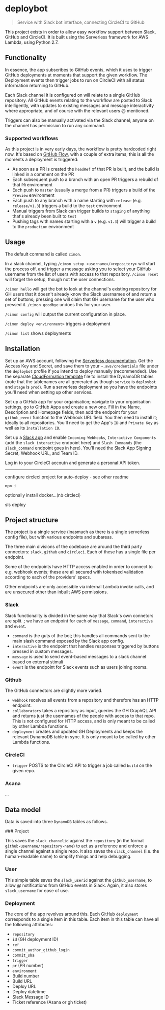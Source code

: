 # deploybot

> Service with Slack bot interface, connecting CircleCI to GitHub

This project exists in order to allow easy workflow support between Slack, GitHub and CircleCI. It is built using the Serverless framework for AWS Lambda, using Python 2.7.

## Functionality

In essence, the app subscribes to GitHub events, which it uses to trigger GitHub deployments at moments that support the given workflow. The Deployment events then trigger jobs to run on CircleCI with all status information returning to GitHub.

Each Slack channel it is configured on will relate to a single GitHub repository. All GitHub events relating to the workflow are posted to Slack intelligently, with updates to existing messages and message interactivity where appropriate, and of course with the relevant users @ mentioned.

Triggers can also be manually activated via the Slack channel; anyone on the channel has permission to run any command.

### Supported workflows

As this project is in very early days, the workflow is pretty hardcoded right now. It's based on [GitHub Flow](https://guides.github.com/introduction/flow/), with a couple of extra items; this is all the moments a deployment is triggered:

- As soon as a PR is created the `headRef` of that PR is built, and the build is linked in a comment on the PR
- Each subsequent push to a branch with an open PR triggers a rebuild of that `PR` environment
- Each push to `master` (usually a merge from a PR) triggers a build of the `Preview` environment
- Each push to any branch with a name starting with `release` (e.g. `release/v1.3`) triggers a build to the `test` environment
- Manual triggers from Slack can trigger builds to `staging` of anything that's already been built to `test`
- Pushing tags with names starting with a `v` (e.g. `v1.3`) will trigger a build to the `production` environment

## Usage

The default command is called `cimon`.

In a slack channel, typing `/cimon setup <username>/<repository>` will start the process off, and trigger a message asking you to select your GitHub username from the list of users with access to that repository. `/cimon reset` will forget the setup, though not the user connections.

`/cimon hello` will get the bot to look at the channel's existing repository for GH users that it doesn't already know the Slack usernames of and return a set of buttons; pressing one will claim that GH username for the user who pressed it. `/cimon goodbye` undoes this for your user.

`/cimon config` will output the current configuration in place.

`/cimon deploy <environment>` triggers a deployment

`/cimon list` shows deployments

## Installation

Set up an AWS account, following the [Serverless documentation](https://serverless.com/framework/docs/providers/aws/guide/credentials/). Get the Access Key and Secret, and save them to your `~.aws/credentials` file under the `deploybot` profile if you intend to deploy manually (recommended). Use the separate [CloudFormation template](./dynamoDB_cf.template) file to install the DynamoDB tables (note that the tablenames are all generated as though `service` is `deploybot` and `stage` is `prod`). Run a serverless deployment so you have the endpoints you'll need when setting up other services.

Set up a GitHub app for your organisation; navigate to your organisation settings, go to GitHub Apps and create a new one. Fill in the Name, Description and Homepage fields, then add the endpoint for your `github_event` function to the Webhook URL field. You then need to install it; ideally to all repositories. You'll need to get the App's `ID` and `Private Key` as well as its `Installation ID`.

Set up a [Slack app](https://api.slack.com/apps/) and enable `Incoming Webhooks`, `Interactive Components` (add the `slack_interactive` endpoint here) and `Slash Commands` (the `slack_command` endpoint goes in here). You'll need the Slack App Signing Secret, Webhook URL, and Team ID.

Log in to your CircleCI accoutn and generate a personal API token.

---

configure circleci project for auto-deploy - see other readme

`npm i`

optionally install docker...(nb circleci)

sls deploy

## Project structure

The project is a single service (inasmuch as there is a single serverless config file), but with various endpoints and subareas.

The three main divisions of the codebase are around the third party connectors: `slack`, `github` and `circleci`. Each of these has a single file per endpoint.

Some of the endpoints have HTTP access enabled in order to connect to e.g. webhook events; these are all secured with tokenised validation according to each of the providers' specs.

Other endpoints are only accessible via internal Lambda invoke calls, and are unsecured other than inbuilt AWS permissions.

### Slack

Slack functionality is divided in the same way that Slack's own connetors are split. ; we have an endpoint for each of `message`, `command`, `interactive` and `event`.

- `command` is the guts of the bot; this handles all commands sent to the main slash command exposed by the Slack app config.
- `interactive` is the endpoint that handles responses triggered by buttons pressed in custom messages.
- `message` is used to send event-based messages to a slack channel based on external stimuli
- `event` is the endpoint for Slack events such as users joining rooms.

### Github

The GitHub connectors are slightly more varied.

- `webhook` receives all events from a repository and therefore has an HTTP endpoint.
- `collaborators` takes a repository as input, queries the GH GraphQL API and returns just the usernames of the people with access to that repo. This is not configured for HTTP access, and is only meant to be called by other Lambda functions.
- `deployment` creates and updated GH Deployments and keeps the relevant DynamoDB table in sync. It is only meant to be called by other Lambda functions.

### CircleCI

- `trigger` POSTS to the CircleCI API to trigger a job called `build` on the given repo.

### Asana

...

## Data model

Data is saved into three `DynamoDB` tables as follows.

### Project

This saves the `slack_channelid` against the `repository` (in the format `github-username/repository-name`) to act as a reference and enforce a single channel against a single repo. It also saves the `slack_channel` (i.e. the human-readable name) to simplify things and help debugging.

### User

This simple table saves the `slack_userid` against the `github_username`, to allow _@_ notifications from GitHub events in Slack. Again, it also stores `slack_username` for ease of use.

### Deployment

The core of the app revolves around this. Each GitHub `deployment` corresponds to a single item in this table. Each item in this table can have all the following attributes:

- `repository`
- `id` (GH deployment ID)
- `ref`
- `commit_author_github_login`
- `commit_sha`
- `trigger`
- `pr` (PR number)
- `environment`
- Build number
- Build URL
- Deploy URL
- Deploy datetime
- Slack Message ID
- Ticket reference (Asana or gh ticket)
